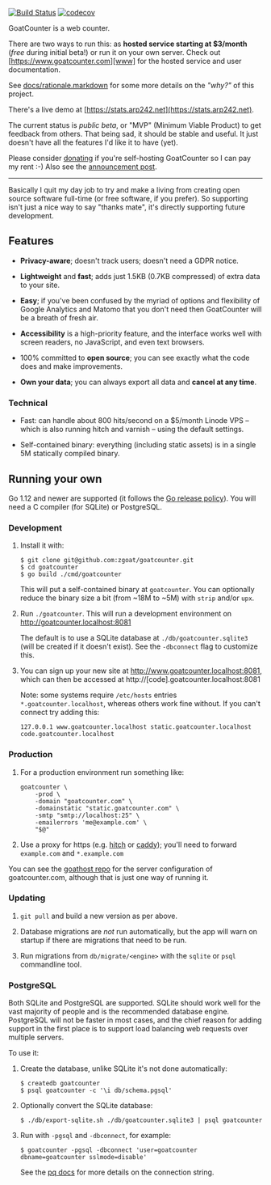 [![Build Status](https://travis-ci.org/zgoat/goatcounter.svg?branch=master)](https://travis-ci.org/zgoat/goatcounter)
[![codecov](https://codecov.io/gh/zgoat/goatcounter/branch/master/graph/badge.svg)](https://codecov.io/gh/zgoat/goatcounter)

GoatCounter is a web counter.

There are two ways to run this: as **hosted service starting at $3/month**
(*free* during initial beta!) or run it on your own server. Check out
[https://www.goatcounter.com][www] for the hosted service and user
documentation.

See [docs/rationale.markdown](docs/rationale.markdown) for some more details on
the *"why?"* of this project.

There's a live demo at [https://stats.arp242.net](https://stats.arp242.net).

The current status is *public beta*, or "MVP" (Minimum Viable Product) to get
feedback from others. That being sad, it should be stable and useful. It just
doesn't have all the features I'd like it to have (yet).

Please consider [donating][patreon] if you're self-hosting GoatCounter so I can
pay my rent :-) Also see the [announcement post][launch].

---

Basically I quit my day job to try and make a living from creating open source
software full-time (or free software, if you prefer). So supporting isn't just a
nice way to say "thanks mate", it's directly supporting future development.

Features
--------

- **Privacy-aware**; doesn't track users; doesn't need a GDPR notice.

- **Lightweight** and **fast**; adds just 1.5KB (0.7KB compressed) of extra data
  to your site.

- **Easy**; if you've been confused by the myriad of options and flexibility of
  Google Analytics and Matomo that you don't need then GoatCounter will be a
  breath of fresh air. 

- **Accessibility** is a high-priority feature, and the interface works well
  with screen readers, no JavaScript, and even text browsers.

- 100% committed to **open source**; you can see exactly what the code does and
  make improvements.

- **Own your data**; you can always export all data and **cancel at any time**.

### Technical

- Fast: can handle about 800 hits/second on a $5/month Linode VPS – which is
  also running hitch and varnish – using the default settings.

- Self-contained binary: everything (including static assets) is in a single 5M
  statically compiled binary.

Running your own
----------------

Go 1.12 and newer are supported (it follows the [Go release policy][rp]). You
will need a C compiler (for SQLite) or PostgreSQL.

### Development

1. Install it with:

       $ git clone git@github.com:zgoat/goatcounter.git
       $ cd goatcounter
       $ go build ./cmd/goatcounter

   This will put a self-contained binary at `goatcounter`. You can optionally
   reduce the binary size a bit (from ~18M to ~5M) with `strip` and/or `upx`.

2. Run `./goatcounter`. This will run a development environment on
   http://goatcounter.localhost:8081

   The default is to use a SQLite database at `./db/goatcounter.sqlite3` (will
   be created if it doesn't exist). See the `-dbconnect` flag to customize this.

3. You can sign up your new site at http://www.goatcounter.localhost:8081, which
   can then be accessed at http://[code].goatcounter.localhost:8081

   Note: some systems require `/etc/hosts` entries `*.goatcounter.localhost`,
   whereas others work fine without. If you can't connect try adding this:

       127.0.0.1 www.goatcounter.localhost static.goatcounter.localhost code.goatcounter.localhost

### Production

1. For a production environment run something like:

       goatcounter \
           -prod \
           -domain "goatcounter.com" \
           -domainstatic "static.goatcounter.com" \
           -smtp "smtp://localhost:25" \
           -emailerrors 'me@example.com' \
           "$@"

2. Use a proxy for https (e.g. [hitch][hitch] or [caddy][caddy]); you'll need to
   forward `example.com` and `*.example.com`

You can see the [goathost repo][goathost] for the server configuration of
goatcounter.com, although that is just one way of running it.

### Updating

1. `git pull` and build a new version as per above.

2. Database migrations are *not* run automatically, but the app will warn on
   startup if there are migrations that need to be run.

3. Run migrations from `db/migrate/<engine>` with the `sqlite` or `psql`
   commandline tool.

### PostgreSQL

Both SQLite and PostgreSQL are supported. SQLite should work well for the vast
majority of people and is the recommended database engine. PostgreSQL will not
be faster in most cases, and the chief reason for adding support in the first
place is to support load balancing web requests over multiple servers.

To use it:

1. Create the database, unlike SQLite it's not done automatically:

       $ createdb goatcounter
       $ psql goatcounter -c '\i db/schema.pgsql'

2. Optionally convert the SQLite database:

       $ ./db/export-sqlite.sh ./db/goatcounter.sqlite3 | psql goatcounter

3. Run with `-pgsql` and `-dbconnect`, for example:

       $ goatcounter -pgsql -dbconnect 'user=goatcounter dbname=goatcounter sslmode=disable'

   See the [pq docs][pq] for more details on the connection string.


[www]: https://www.goatcounter.com
[privacy]: https://goatcounter.com/privacy
[pq]: https://godoc.org/github.com/lib/pq
[goathost]: https://github.com/zgoat/goathost
[patreon]: https://www.patreon.com/arp242
[launch]: https://arp242.net/goatcounter.html
[rp]: https://golang.org/doc/devel/release.html#policy
[hitch]: https://github.com/varnish/hitch
[caddy]: https://caddyserver.com/
